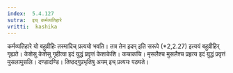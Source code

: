 ```yaml
---
index:  5.4.127
sutra:  इच् कर्मव्यतिहारे
vritti:  kashika 
---
```


कर्मव्यतिहारे यो बहुव्रीहिः तस्मादिच् प्रत्ययो भवति। तत्र तेन इदम् इति सरूपे (*2,2.27) इत्ययं बहुव्रीहिर् गृह्यते। केशेसु केशेसु गृहीत्वा इदं युद्धं प्रवृत्तं केशाकेशि। कचाकचि। मृसलैश्च मुसलैश्च प्रहृत्य इदं युद्धं प्रवृत्तं मुसलामुसलि। दण्डादण्डि। तिष्ठद्गुप्रभृतिषु अयम् इच् प्रत्ययः पठ्यते।

